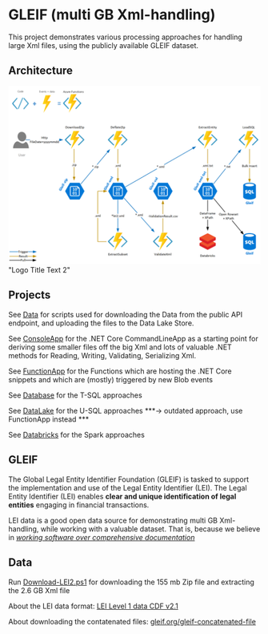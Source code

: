 # GLEIF (multi GB Xml-handling)

This project demonstrates various processing approaches for handling large Xml files, using the publicly available GLEIF dataset.

## Architecture

![FunctionApp](./Documentation/FunctionApp.png) "Logo Title Text 2"

## Projects

See [Data](./Data/Readme.md) for scripts used for downloading the Data from the public API endpoint, and uploading the files to the Data Lake Store.

See [ConsoleApp](./ConsoleApp/Readme.md) for the .NET Core CommandLineApp as a starting point for deriving some smaller files off the big Xml and lots of valuable .NET methods for Reading, Writing, Validating, Serializing Xml.

See [FunctionApp](./FunctionApp/Readme.md) for the Functions which are hosting the .NET Core snippets and which are (mostly) triggered by new Blob events

See [Database](./Database/Readme.md) for the T-SQL approaches

See [DataLake](./DataLake/Readme.md) for the U-SQL approaches ***-> outdated approach, use FunctionApp instead ***

See [Databricks](./Databricks/Readme.md) for the Spark approaches

## GLEIF

The Global Legal Entity Identifier Foundation (GLEIF) is tasked to support the implementation and use of the Legal Entity Identifier (LEI). The Legal Entity Identifier (LEI) enables **clear and unique identification of legal entities** engaging in financial transactions.

LEI data is a good open data source for demonstrating multi GB Xml-handling, while working with a valuable dataset. That is, because we believe in [*working software over comprehensive documentation*](http://agilemanifesto.org/)

## Data

Run [Download-LEI2.ps1](./Data/Download-LEI2.ps1) for downloading the 155 mb Zip file and extracting the 2.6 GB Xml file

About the LEI data format: [LEI Level 1 data CDF v2.1](https://www.gleif.org/en/about-lei/common-data-file-format/lei-cdf-format/lei-cdf-format-version-2-1)

About downloading the contatenated files: [gleif.org/gleif-concatenated-file](https://www.gleif.org/en/lei-data/gleif-concatenated-file/download-the-concatenated-file)